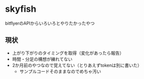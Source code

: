 # skyfish
bitflyerのAPIからいろいろとやりたかったやつ

## 現状
- 上がり下がりのタイミングを取得（変化があったら報告）
- 時間・分足の構想が練れてない
- 2か月前のやつなので覚えてない（とりあえずtokenは別に書いた）
    - サンプルコードそのままなのでめちゃ汚い